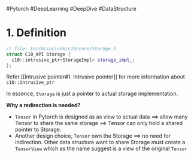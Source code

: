 #Pytorch #DeepLearning #DeepDive #DataStructure 

# 1. Definition

```C++
// file: torch/include/c10/core/Storage.h
struct C10_API Storage {
  c10::intrusive_ptr<StorageImpl> storage_impl_;
};
```

Refer [[Intrusive pointer#1. Intrusive pointer]] for more information about `c10::intrusive_ptr`

In essence, `Storage` is just a pointer to actual storage implementation.

**Why a redirection is needed?**
- `Tensor` in Pytorch is designed as as view to actual data ==> allow many Tensor to share the same storage ==> Tensor can only hold a shared pointer to Storage.
- Another design choice, `Tensor` own the Storage ==> no need for indirection. Other data structure want to share Storage must create a `TensorView` which as the name suggest is a view of the original `Tensor`
